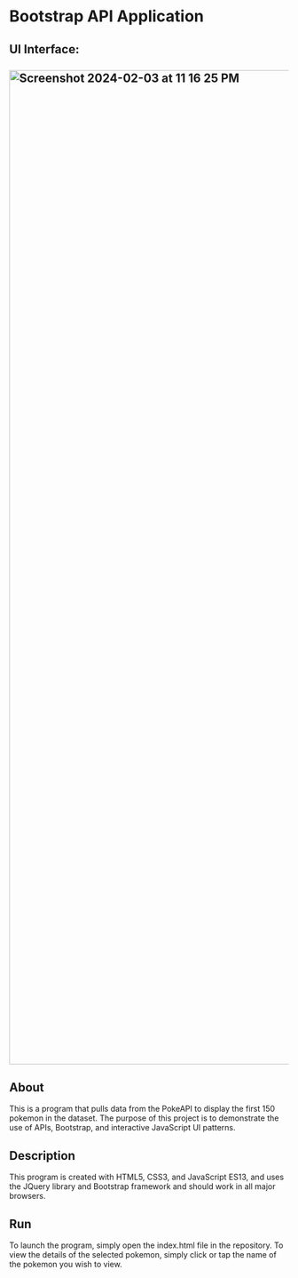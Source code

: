 # Bootstrap API Application

## UI Interface: <br /> <br /> <img width="1790" alt="Screenshot 2024-02-03 at 11 16 25 PM" src="https://github.com/TheGregAllison/Bootstrap_API_Interface/assets/146021687/8b55feb4-d9c9-4f94-b66e-53de5f32de3f">


## About

This is a program that pulls data from the PokeAPI to display the first 150 pokemon in the dataset. The purpose of this project is to demonstrate the use of APIs, Bootstrap, and interactive JavaScript UI patterns. 

## Description

This program is created with HTML5, CSS3, and JavaScript ES13, and uses the JQuery library and Bootstrap framework and should work in all major browsers.

## Run

To launch the program, simply open the index.html file in the repository. To view the details of the selected pokemon, simply click or tap the name of the pokemon you wish to view. 

